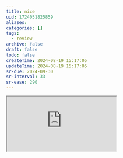```yaml
---
title: nice
uid: 1724051825859
aliases:
categories: []
tags:
  - review
archive: false
draft: false
todo: false
createTime: 2024-08-19 15:17:05
updateTime: 2024-08-19 15:17:05
sr-due: 2024-09-30
sr-interval: 33
sr-ease: 290
---
```


<iframe
  class="iframe_full"
  src="https://dict.youdao.com/result?word=nice&lang=en"
>
</iframe>
